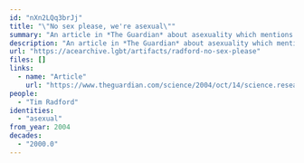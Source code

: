 ```yaml
---
id: "nXn2LQq3brJj"
title: "\"No sex please, we're asexual\""
summary: "An article in *The Guardian* about asexuality which mentions AVEN and quotes asexual people"
description: "An article in *The Guardian* about asexuality which mentions AVEN, includes quotes from asexual people, and distinguishes asexuality from libido"
url: "https://acearchive.lgbt/artifacts/radford-no-sex-please"
files: []
links:
  - name: "Article"
    url: "https://www.theguardian.com/science/2004/oct/14/science.research1"
people:
  - "Tim Radford"
identities:
  - "asexual"
from_year: 2004
decades:
  - "2000.0"
---
```

